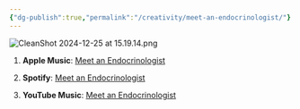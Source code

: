```yaml
---
{"dg-publish":true,"permalink":"/creativity/meet-an-endocrinologist/"}
---
```



![CleanShot 2024-12-25 at 15.19.14.png](/img/user/attachments/CleanShot%202024-12-25%20at%2015.19.14.png)

1. **Apple Music**: [Meet an Endocrinologist](https://music.apple.com/us/album/meet-an-endocrinologist/1745054194?i=1745054197)

2. **Spotify**: [Meet an Endocrinologist](https://prf.hn/click/camref:1101ljTW2/pubref:THE%20Om%20Lakhani%20-%20Meet%20an%20Endocrinologist/destination:https://open.spotify.com/track/5PtxjnteDefITmCsxmhzv7)

3. **YouTube Music**: [Meet an Endocrinologist](https://music.youtube.com/search?q=Meet+an+Endocrinologist+om+lakhani)

